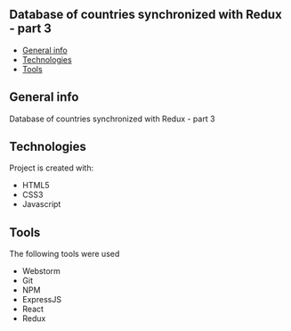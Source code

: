 ## Database of countries synchronized with Redux - part 3
* [General info](#general-info)
* [Technologies](#technologies)
* [Tools](#tools)

## General info
Database of countries synchronized with Redux - part 3

## Technologies
Project is created with:
* HTML5
* CSS3
* Javascript

## Tools
The following tools were used
* Webstorm
* Git
* NPM
* ExpressJS
* React
* Redux